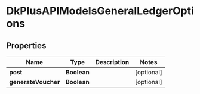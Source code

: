 
# DkPlusAPIModelsGeneralLedgerOptions

## Properties
Name | Type | Description | Notes
------------ | ------------- | ------------- | -------------
**post** | **Boolean** |  |  [optional]
**generateVoucher** | **Boolean** |  |  [optional]



